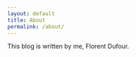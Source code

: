 ```yaml
---
layout: default
title: About
permalink: /about/
---
```


This blog is written by me, Florent Dufour.
